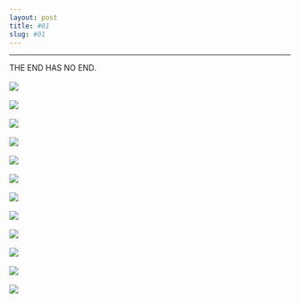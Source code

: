 ```yaml
---
layout: post
title: #01
slug: #01
---
```

---
<p class="description" style="text-align: justify;">
THE END HAS NO END.
  <br>
  <br> 
<img src="/assets/SV3ZRV3RS3#07.gif" />
  <br>
  <br>
<img src="/assets/SV3ZRV3RS3#08.gif" />
  <br>
  <br>
<img src="/assets/SV3ZRV3RS3#09.gif" />
  <br>
  <br>
<img src="/assets/SV3ZRV3RS3#10.gif" />
  <br>
  <br>
<img src="/assets/SV3ZRV3RS3#11.gif" />
  <br>
  <br>
<img src="/assets/SV3ZRV3RS3#12.gif" />
  <br>
  <br>
<img src="/assets/SV3ZRV3RS3#13.gif" />
  <br>
  <br>
<img src="/assets/SV3ZRV3RS3#14.gif" />
  <br>
  <br>
  <img src="/assets/SV3ZRV3RS3#15.gif" />
  <br>
  <br>
  <img src="/assets/SV3ZRV3RS3#16.gif" />
  <br>
  <br>
  <img src="/assets/SV3ZRV3RS3#17.gif" />
  <br>
  <br>
  <img src="/assets/SV3ZRV3RS3#18.gif" />
  <br>
  <br>
